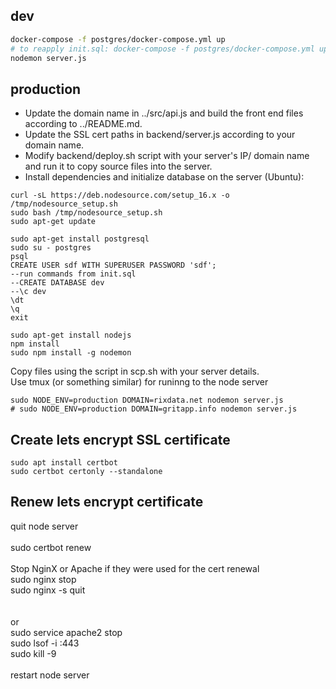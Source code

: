 
## dev

```sh
docker-compose -f postgres/docker-compose.yml up
# to reapply init.sql: docker-compose -f postgres/docker-compose.yml up --build
nodemon server.js
```
## production

 - Update the domain name in ../src/api.js and build the front end files according to ../README.md.<br/>
 - Update the SSL cert paths in backend/server.js according to your domain name.<br/>
 - Modify backend/deploy.sh script with your server's IP/ domain name and run it to copy source files into the server.<br/>
 - Install dependencies and initialize database on the server (Ubuntu):<br/>


```
curl -sL https://deb.nodesource.com/setup_16.x -o /tmp/nodesource_setup.sh
sudo bash /tmp/nodesource_setup.sh
sudo apt-get update

sudo apt-get install postgresql 
sudo su - postgres
psql
CREATE USER sdf WITH SUPERUSER PASSWORD 'sdf';
--run commands from init.sql
--CREATE DATABASE dev
--\c dev
\dt
\q
exit

sudo apt-get install nodejs
npm install
sudo npm install -g nodemon
```
Copy files using the script in scp.sh with your server details. <br />
Use tmux (or something similar) for runinng to the node server
```
sudo NODE_ENV=production DOMAIN=rixdata.net nodemon server.js 
# sudo NODE_ENV=production DOMAIN=gritapp.info nodemon server.js 
```

## Create lets encrypt SSL certificate
```
sudo apt install certbot
sudo certbot certonly --standalone
```
## Renew lets encrypt certificate

quit node server
<br /> <br />
sudo certbot renew <br />
<br />
Stop NginX or Apache if they were used for the cert renewal</br>
sudo nginx stop <br />
sudo nginx -s quit <br />
<br /> <br />
or<br />
sudo service apache2 stop<br />
sudo lsof -i :443<br />
sudo kill -9 <br />
<br />
restart node server

